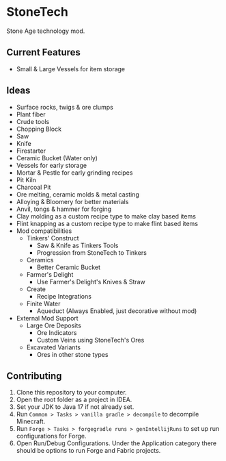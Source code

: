 # StoneTech

Stone Age technology mod.

## Current Features

- Small & Large Vessels for item storage

## Ideas

- Surface rocks, twigs & ore clumps
- Plant fiber
- Crude tools
- Chopping Block
- Saw
- Knife
- Firestarter
- Ceramic Bucket (Water only)
- Vessels for early storage
- Mortar & Pestle for early grinding recipes
- Pit Kiln
- Charcoal Pit
- Ore melting, ceramic molds & metal casting
- Alloying & Bloomery for better materials
- Anvil, tongs & hammer for forging
- Clay molding as a custom recipe type to make clay based items
- Flint knapping as a custom recipe type to make flint based items
- Mod compatibilities
  - Tinkers' Construct
    - Saw & Knife as Tinkers Tools
    - Progression from StoneTech to Tinkers
  - Ceramics
    - Better Ceramic Bucket
  - Farmer's Delight
    - Use Farmer's Delight's Knives & Straw
  - Create
    - Recipe Integrations
  - Finite Water
    - Aqueduct (Always Enabled, just decorative without mod)
- External Mod Support
  - Large Ore Deposits
    - Ore Indicators
    - Custom Veins using StoneTech's Ores
  - Excavated Variants
    - Ores in other stone types

## Contributing

1. Clone this repository to your computer.
2. Open the root folder as a project in IDEA.
3. Set your JDK to Java 17 if not already set.
4. Run `Common > Tasks > vanilla gradle > decompile` to decompile Minecraft.
5. Run `Forge > Tasks > forgegradle runs > genIntellijRuns` to set up run configurations for Forge.
6. Open Run/Debug Configurations. Under the Application category there should be options to run Forge and Fabric projects.
